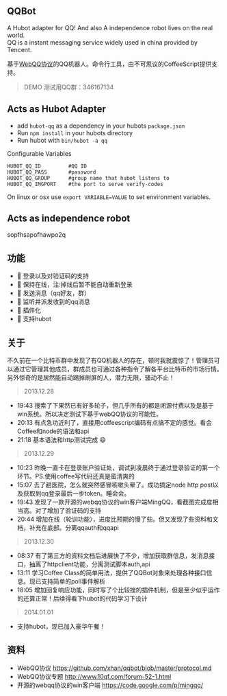 QQBot 
------
A Hubot adapter for QQ! And also A independence robot lives on the real world.  
QQ is a instant messaging service widely used in china provided by Tencent.  

基于[WebQQ协议](https://github.com/xhan/qqbot/blob/master/protocol.md)的QQ机器人。命令行工具，由不可思议的CoffeeScript提供支持。  

>DEMO 测试用QQ群：346167134


Acts as Hubot Adapter
------
* add `hubot-qq` as a dependency in your hubots `package.json`
* Run `npm install` in your hubots directory
* Run hubot with `bin/hubot -a qq`

Configurable Variables
 
	HUBOT_QQ_ID			#QQ ID
	HUBOT_QQ_PASS		#password
	HUBOT_QQ_GROUP		#group name that hubot listens to
	HUBOT_QQ_IMGPORT    #the port to serve verify-codes

On linux or osx use `export VARIABLE=VALUE` to set environment variables.


Acts as independence robot
-----
sopfhsapofhawpo2q


功能
-----
* :muscle: 登录以及对验证码的支持
* :muscle: 保持在线，注:掉线后暂不能自动重新登录
* :muscle: 发送消息（qq好友，群）
* :muscle:  监听并派发收到的qq消息
* :muscle:  插件化
* :muscle:  支持hubot


关于
----
不久前在一个比特币群中发现了有QQ机器人的存在，顿时我就震惊了！管理员可以通过它管理其他成员，群成员也可通过各种指令了解各平台比特币的市场行情。另外惊奇的是居然能自动踢掉刷屏的人，潜力无限，骚动不止！

> 2013.12.28  

* 19:43 搜索了下果然已有好多轮子，但几乎所有的都是闭源付费以及是基于win系统。所以决定测试下基于webQQ协议的可能性。  
* 20:13 有点急功近利了，直接用coffeescript编码有点搞不定的感觉。看会Coffee和node的语法和api  
* 21:18 基本语法和http测试完成 :smile:  

> 2013.12.29   

* 10:23 昨晚一直卡在登录账户验证处，调试到凌晨终于通过登录验证的第一个环节。PS.使用coffee写代码还真是蛮清爽的
* 15:07 去了趟医院，怎么就突然感冒咳嗽头晕了。成功搞定node http post以及获取到qq登录最后一步token。睡会会。  
* 19:43 发现了一款开源的webqq协议的win客户端MingQQ，看截图完成度相当高。对了增加了验证码的支持
* 20:44 增加在线（轮训功能），进度比预期的慢了些。但又发现了些资料和文档，补充在底部。分离qqauth和qqapi

> 2013.12.30

* 08:37 有了第三方的资料文档后进展快了不少，增加获取群信息，发消息接口，抽离了httpclient功能，分离测试脚本auth,api
* 13:11 学习Coffee Class的简单用法，提供了QQBot对象来处理各种接口信息。现已支持简单的poll事件解析
* 18:05 增加回复响应功能，同时写了个比较挫的插件机制，但是至少似乎运作的还算正常！后续得看下hubot的代码学习下设计

> 2014.01.01

* 支持hubot，现已加入豪华午餐！

资料
----
* WebQQ协议     https://github.com/xhan/qqbot/blob/master/protocol.md
* WebQQ协议专题  http://www.10qf.com/forum-52-1.html
* 开源的webqq协议的win客户端 https://code.google.com/p/mingqq/